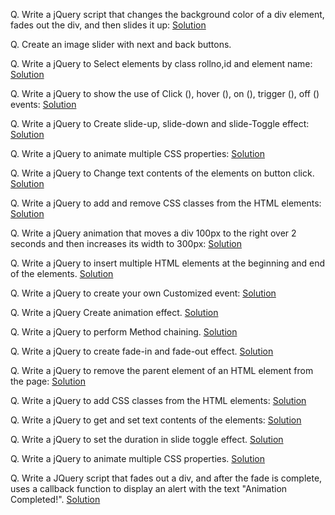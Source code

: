 Q. Write a jQuery script that changes the background color of a div element, fades out the div, and then slides it up: [Solution](https://github.com/vivekp-30/practs/blob/012fe831b857395677a75fec3ee1b8f7f6e0c0d9/et/jQ-programs/index1.html)

Q. Create an image slider with next and back buttons.

Q. Write a jQuery to Select elements by class rollno,id and element name: 
[Solution](https://github.com/vivekp-30/practs/blob/08af0ab636770f2bce40ff985bc2d986cc5a3a5b/et/jQ-programs/index2.html)

Q. Write a jQuery to show the use of Click (), hover (), on (), trigger (), off () events: [Solution](https://github.com/vivekp-30/practs/blob/9de4feacbf5645a970799b06b3ca4e5c8d46be5e/et/jQ-programs/index3.html)

Q. Write a jQuery to Create slide-up, slide-down and slide-Toggle effect: [Solution](https://github.com/vivekp-30/practs/blob/74f5b81f31b3874c7c6729046122080c3a6371bd/et/jQ-programs/index4.html)

Q. Write a jQuery to animate multiple CSS properties: [Solution](https://github.com/vivekp-30/practs/blob/48a2c6a6e8b8e596b28e721cc01906ad6d9bb6e5/et/jQ-programs/index5.html)

Q. Write a jQuery to Change text contents of the elements on button click. [Solution](https://github.com/vivekp-30/practs/blob/7e174c20e32e93e1f753f50c82fd80fc6f33f3fa/et/jQ-programs/index6.html)

Q. Write a jQuery to add and remove CSS classes from the HTML elements: [Solution](https://github.com/vivekp-30/practs/blob/e5df1b2c4336cbb5cf00aa86453a69090438a08b/et/jQ-programs/index7.html)

Q. Write a jQuery animation that moves a div 100px to the right over 2 seconds and then increases its width to 300px: [Solution](https://github.com/vivekp-30/practs/blob/ab2239e4b7ae30ed0f98e332f2294873375b721e/et/jQ-programs/index8.html)

Q. Write a jQuery to insert multiple HTML elements at the beginning and end of the elements. [Solution](https://github.com/vivekp-30/practs/blob/6fda76e3f8a5cc0c5e1d62fd911ce0db0fff1a44/et/jQ-programs/index9.html)

Q. Write a jQuery to create your own Customized event: [Solution](https://github.com/vivekp-30/practs/blob/249b8239cc9b5071d175be8c9d2cd1304475dc7b/et/jQ-programs/index10.html)

Q. Write a jQuery Create animation effect. [Solution](https://github.com/vivekp-30/practs/blob/08219e426e8478ad9bd7f86f881151fdb4b6a031/et/jQ-programs/index11.html)

Q. Write a jQuery to perform Method chaining. [Solution](https://github.com/vivekp-30/practs/blob/cd7bd17dcc8eaaa265554a3c3c4b5c679d8b5081/et/jQ-programs/index12.html)

Q. Write a jQuery to create fade-in and fade-out effect. [Solution](https://github.com/vivekp-30/practs/blob/9f0c9a5f5f9ff958c28a7ad5590fe144eb3f1e71/et/jQ-programs/index13.html)

Q. Write a jQuery to remove the parent element of an HTML element from the page: [Solution](https://github.com/vivekp-30/practs/blob/c6b8971c8f9f88ab99ef76b3623d63f2b889d690/et/jQ-programs/index14.html)

Q. Write a jQuery to add CSS classes from the HTML elements: [Solution](https://github.com/vivekp-30/practs/blob/d7eeea3d920eb83404a885eb88961fa16c596242/et/jQ-programs/index15.html)

Q. Write a jQuery to get and set text contents of the elements: [Solution](https://github.com/vivekp-30/practs/blob/cffbba4ddedb512f0b447509b0094d1731c89c38/et/jQ-programs/index16.html)

Q. Write a jQuery to set the duration in slide toggle effect. [Solution](https://github.com/vivekp-30/practs/blob/c0870731ca17318da11619bd2304067d9319b0e3/et/jQ-programs/index17.html)

Q. Write a jQuery to animate multiple CSS properties. [Solution](https://github.com/vivekp-30/practs/blob/d0d757f4b327cb8855155b1af98d8d17f9a6c3e5/et/jQ-programs/index18.html)

Q. Write a JQuery script that fades out a div, and after the fade is complete, uses a callback function to display an alert with the text "Animation Completed!". [Solution](https://github.com/vivekp-30/practs/blob/db3e26facf714d5de8c8bc0aa20eeb56896a43be/et/jQ-programs/index19.html)


